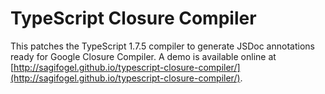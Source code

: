 # TypeScript Closure Compiler

This patches the TypeScript 1.7.5 compiler to generate JSDoc annotations ready for Google Closure Compiler. A demo is available online at [http://sagifogel.github.io/typescript-closure-compiler/](http://sagifogel.github.io/typescript-closure-compiler/).

